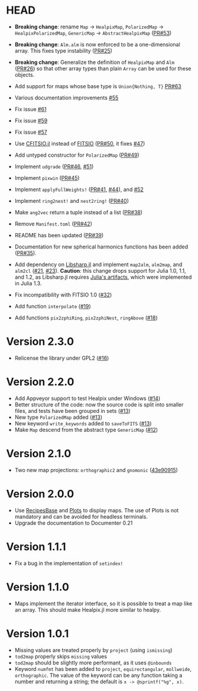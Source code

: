 # HEAD

-   **Breaking change**: rename `Map` → `HealpixMap`, `PolarizedMap` → `HealpixPolarizedMap`, `GenericMap` → `AbstractHealpixMap` ([PR#53](https://github.com/ziotom78/Healpix.jl/pull/53))

-   **Breaking change**: `Alm.alm` is now enforced to be a one-dimensional array. This fixes type instability ([PR#25](https://github.com/ziotom78/Healpix.jl/pull/25))
    
-   **Breaking change**: Generalize the definition of `HealpixMap` and `Alm` ([PR#26](https://github.com/ziotom78/Healpix.jl/pull/26)) so that other array types than plain `Array` can be used for these objects.

-   Add support for maps whose base type is `Union{Nothing, T}` [PR#63](https://github.com/ziotom78/Healpix.jl/pull/63)

-   Various documentation improvements [#55](https://github.com/ziotom78/Healpix.jl/pull/55)

-   Fix issue [#61](https://github.com/ziotom78/Healpix.jl/pull/61)

-   Fix issue [#59](https://github.com/ziotom78/Healpix.jl/pull/59)

-   Fix issue [#57](https://github.com/ziotom78/Healpix.jl/issues/57)

-   Use [CFITSIO.jl](https://github.com/JuliaAstro/CFITSIO.jl) instead of [FITSIO](https://juliaastro.github.io/FITSIO.jl/stable/) ([PR#50](https://github.com/ziotom78/Healpix.jl/pull/50), it fixes [#47](https://github.com/ziotom78/Healpix.jl/issues/47))

-   Add untyped constructor for `PolarizedMap` ([PR#49](https://github.com/ziotom78/Healpix.jl/pull/49))

-   Implement `udgrade` ([PR#46](https://github.com/ziotom78/Healpix.jl/pull/46), [#51](https://github.com/ziotom78/Healpix.jl/pull/51))

-   Implement `pixwin` ([PR#45](https://github.com/ziotom78/Healpix.jl/pull/45))

-   Implement `applyFullWeights!` ([PR#41](https://github.com/ziotom78/Healpix.jl/pull/41), [#44](https://github.com/ziotom78/Healpix.jl/pull/44)), and [#52](https://github.com/ziotom78/Healpix.jl/pull/52)

-   Implement `ring2nest!` and `nest2ring!` ([PR#40](https://github.com/ziotom78/Healpix.jl/pull/40))

-   Make `ang2vec` return a tuple instead of a list ([PR#38](https://github.com/ziotom78/Healpix.jl/pull/38))

-   Remove `Manifest.toml` ([PR#42](https://github.com/ziotom78/Healpix.jl/pull/42))

-   README has been updated ([PR#39](https://github.com/ziotom78/Healpix.jl/pull/39))

-   Documentation for new spherical harmonics functions has been added ([PR#35](https://github.com/ziotom78/Healpix.jl/pull/35)).
    
-   Add dependency on [Libsharp.jl](https://github.com/ziotom78/libsharp.jl) and implement `map2alm`, `alm2map`, and `alm2cl` ([#21](https://github.com/ziotom78/Healpix.jl/pull/21), [#23](https://github.com/ziotom78/Healpix.jl/pull/23)). **Caution**: this change drops support for Julia 1.0, 1.1, and 1.2, as Libsharp.jl requires [Julia's artifacts](https://julialang.org/blog/2019/11/artifacts/), which were implemented in Julia 1.3.

-   Fix incompatibility with FITSIO 1.0 ([#32](https://github.com/ziotom78/Healpix.jl/pull/32))

-   Add function `interpolate` ([#19](https://github.com/ziotom78/Healpix.jl/pull/19))

-   Add functions `pix2zphiRing`, `pix2zphiNest`, `ringAbove` ([#18](https://github.com/ziotom78/Healpix.jl/pull/18))

# Version 2.3.0

-   Relicense the library under GPL2 ([#16](https://github.com/ziotom78/Healpix.jl/pull/16))

# Version 2.2.0

-   Add Appveyor support to test Healpix under Windows ([#14](https://github.com/ziotom78/Healpix.jl/pull/14))
-   Better structure of the code: now the source code is split into smaller files, and tests have been grouped in sets ([#13](https://github.com/ziotom78/Healpix.jl/pull/13))
-   New type `PolarizedMap` added ([#13](https://github.com/ziotom78/Healpix.jl/pull/13))
-   New keyword `write_keywords` added to `saveToFITS` ([#13](https://github.com/ziotom78/Healpix.jl/pull/13))
-   Make `Map` descend from the abstract type `GenericMap` ([#12](https://github.com/ziotom78/Healpix.jl/pull/12))

# Version 2.1.0

-   Two new map projections: `orthographic2` and `gnomonic` ([43e90915](https://github.com/ziotom78/Healpix.jl/commit/43e90915dba47577de322970bbc14d58b9830ab5))

# Version 2.0.0

-   Use [RecipesBase](https://github.com/JuliaPlots/RecipesBase.jl) and [Plots](https://github.com/JuliaPlots/Plots.jl) to display maps. The use of Plots is not mandatory and can be avoided for headless terminals.
-   Upgrade the documentation to Documenter 0.21

# Version 1.1.1

- Fix a bug in the implementation of `setindex!`

# Version 1.1.0

- Maps implement the iterator interface, so it is possible to treat a map like an array. This should make Healpix.jl more similar to healpy.

# Version 1.0.1

-   Missing values are treated properly by `project` (using `ismissing`)
-   `tod2map` properly skips `missing` values
-   `tod2map` should be slightly more performant, as it uses `@inbounds`
-   Keyword `numfmt` has been added to `project`, `equirectangular`, `mollweide`, `orthographic`. The value of the keyword can be any function taking a number and returning a string; the default is `x -> @sprintf("%g", x)`.
